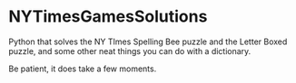 # NYTimesGamesSolutions
Python that solves the NY TImes Spelling Bee puzzle and the Letter Boxed puzzle, and some other neat things you can do with a dictionary.

Be patient, it does take a few moments. 
